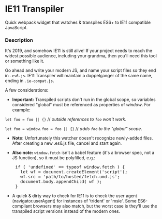 # IE11 Transpiler

Quick webpack widget that watches & transpiles ES6+ to IE11 compatible JavaScript.

### Description

It's 2019, and somehow IE11 is still alive! If your project needs to reach the widest possible audience, including your grandma, then you'll need this tool or something like it.

Go ahead and write your modern JS, and name your script files so they end in `.es6.js`. IE11 Transpiler will maintain a doppelganger of the same name, ending in `.ie-compat.js`.

A few considerations:

+ **Important:** Transpiled scripts don't run in the global scope, so variables considered "global" must be referenced as properties of _window_. For example:

`let foo = foo || {}` // _outside references to `foo` won't work_.

`let foo = window.foo = foo || {}` // _adds `foo` to the "global" scope_.

+ **Note:** Unfortunately this watcher doesn't recognize newly-added files. After creating a new .es6.js file, cancel and start again.

+ **Also note:** `window.fetch` isn't a babel feature (it's a browser spec, not a JS function), so it must be polyfilled, e.g.:
<pre>
    if ( 'undefined' == typeof window.fetch ) {
      let wf = document.createElement('script');
      wf.src = 'path/to/hosted/fetch.umd.js';
      document.body.appendChild( wf );
    }
</pre>

+ A quick & dirty way to check for IE11 is to check the user agent (navigator.userAgent) for instances of 'trident' or 'msie'. Some ES6-compliant browsers may also match, but the worst case is they'll use the transpiled script versions instead of the modern ones. 